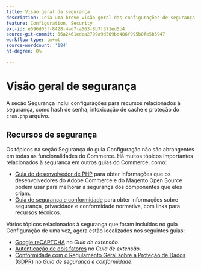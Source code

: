 ```yaml
---
title: Visão geral da segurança
description: Leia uma breve visão geral das configurações de segurança para o aplicativo Adobe Commerce e Magento Open Source.
feature: Configuration, Security
exl-id: e596d03f-8428-4ad7-a563-8b7f371ed5b4
source-git-commit: 56a2461edea2799a9d569bd486f995b0fe5b5947
workflow-type: tm+mt
source-wordcount: '184'
ht-degree: 0%

---
```


# Visão geral de segurança

A seção Segurança inclui configurações para recursos relacionados à segurança, como hash de senha, intoxicação de cache e proteção do `cron.php` arquivo.

## Recursos de segurança

Os tópicos na seção Segurança do guia Configuração não são abrangentes em todas as funcionalidades do Commerce. Há muitos tópicos importantes relacionados à segurança em outros guias do Commerce, como:

- [Guia do desenvolvedor de PHP](https://developer.adobe.com/commerce/php/development/security/) para obter informações que os desenvolvedores do Adobe Commerce e do Magento Open Source podem usar para melhorar a segurança dos componentes que eles criam.
- [Guia de segurança e conformidade](https://devdocs.magento.com/security/security-and-compliance.html) para obter informações sobre segurança, privacidade e conformidade normativa, com links para recursos técnicos.

Vários tópicos relacionados à segurança que foram incluídos no guia Configuração de uma vez, agora estão localizados nos seguintes guias:

- [Google reCAPTCHA](https://devdocs.magento.com/guides/v2.4/security/google-recaptcha.html) no _Guia de extensão_.
- [Autenticação de dois fatores](https://devdocs.magento.com/guides/v2.4/security/two-factor-authentication.html) no _Guia de extensão_.
- [Conformidade com o Regulamento Geral sobre a Proteção de Dados (GDPR)](https://devdocs.magento.com/compliance/privacy/gdpr.html) no _Guia de segurança e conformidade_.
